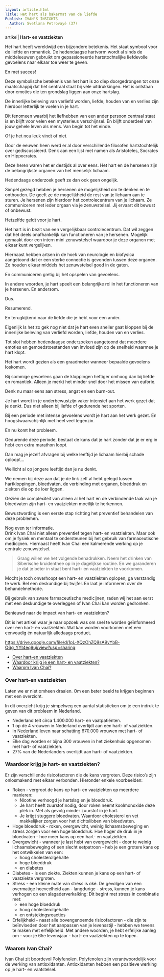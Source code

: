 ```yaml
---
layout: article.html
Title: Het hart als bakermat van de liefde 
Publish: IVAN'S INSIGHTS
  Author: Svetlana Petrovayé (37)
---
```

artikel| **Hart- en vaatziekten**

Het hart heeft wereldwijd een bijzondere betekenis. Het staat symbool voor de liefde en romantiek. De hedendaagse hartvorm wordt al sinds de middeleeuwen gebruikt om gepassioneerde hartstochtelijke liefdevolle gevoelens naar elkaar toe weer te geven. 

En met succes!

Deze symbolische betekenis van het hart is zo diep doorgedrongen tot onze maatschappij dat het centraal staat bij vele uitdrukkingen. Het is ontstaan door emoties die ten grondslag liggen aan onze hartslag. 

De innerlijke beleving van verliefd worden, liefde, houden van en verlies zijn hierdoor letterlijk te voelen in je hart. 

Dit fenomeen waarbij het liefhebben van een ander persoon centraal staat is en blijft voor velen een mysterieus verschijnsel. En blijft onderdeel van jouw gehele leven als mens. Van begin tot het einde. 

Of je het nou leuk vindt of niet. 

Door de eeuwen heen werd er al door verschillende filosofen hartstochtelijk over gediscussieerd. Denk aan een lijst met namen als Aristoteles, Socrates en Hippocrates. 

Deze heren waren het er destijds al over eens. Het hart en de hersenen zijn de belangrijkste organen van het menselijk lichaam. 

Hedendaags onderzoek geeft ze dan ook geen ongelijk. 

Simpel gezegd hebben je hersenen de mogelijkheid om te denken en te onthouden. De geeft ze de mogelijkheid de rest van je lichaam aan te sturen. Je hersenen zijn hierdoor het controlecentrum van je lichaam. Ze communiceren met ieder orgaan via je zenuwstelsel. Jij ervaart dit bewust of onbewust. 

Hetzelfde geldt voor je hart.

Het hart is in bezit van een vergelijkbaar controlecentrum. Dat wil zeggen dat het deels  onafhankelijk kan functioneren van je hersenen. Mogelijk gemaakt door een intern mini zenuwstelsel waardoor je deze organen met elkaar kunt vergelijken. 

Hiernaast hebben artsen in de hoek van neurologie en biofysica aangetoond dat er een sterke connectie is gevonden tussen deze organen. Ze houden elkaar middels het zenuwstelsel goed in de gaten. 

En communiceren gretig bij het opspelen van gevoelens. 

In andere woorden, je hart speelt een belangrijke rol in het functioneren van je hersenen. En andersom. 

Dus. 

Resumerend.

En terugkijkend naar de liefde die je hebt voor een ander. 

Eigenlijk Is het zo gek nog niet dat je hart even sneller gaat kloppen bij de innerlijke beleving van verliefd worden, liefde, houden van en verlies.

Tot slot hebben hedendaagse onderzoeken aangetoond dat meerdere emoties en gemoedstoestanden van invloed zijn op de snelheid waarmee je hart klopt.

Het hart wordt gezien als een graadmeter wanneer bepaalde gevoelens loskomen. 

Bij sommige gevoelens gaan de kloppingen heftiger omhoog dan bij liefde en romantiek. Alleen je merkt het minder snel door het missen van euforie. 

Denk nu maar eens aan stress, angst en een burn-out.

Je hart wordt in je onderbewustzijn vaker intensief aan het werk gezet dat je denkt. Dus niet alleen bij liefde of gedurende het sporten.

Bij een periode met intense gevoelens wordt je hart aan het werk gezet. En hoogstwaarschijnlijk met heel veel tegenzin.

En nu komt het probleem. 

Gedurende deze periode, bestaat de kans dat je hart zonder dat je er erg in hebt een extra marathon loopt. 

Dan mag je jezelf afvragen bij welke leeftijd je lichaam hierbij schade oploopt...

Wellicht al op jongere leeftijd dan je nu denkt. 

We nemen bij deze aan dat je de link zelf al hebt gelegd tussen hartkloppingen, bloedvaten, de verbinding met organen, bloeddruk en ziekten die op de loer liggen. 
 
Gezien de complexiteit van alleen al het hart en de verbindende taak van je bloedvaten zijn hart- en vaatziekten moeilijk te herkennen.

Bewustwording is een eerste stap richting het preventief behandelen van deze problemen.

Nog even ter informatie. <br>
Drink Ivan Chai niet alleen preventief tegen hart- en vaatziekten. Maar ook om je fysiek en mentaal te ondersteunen bij het gebruik van farmaceutische medicijnen. Hiernaast heeft Ivan Chai een kalmerende werking op je centrale zenuwstelsel. 

> Graag willen we het volgende benadrukken. Neem het drinken van Siberische kruidenthee op in je dagelijkse routine. En we garanderen je dat je beter in staat bent hart- en vaatziekten te voorkomen.

Mocht je toch onverhoopt een hart- en vaatziekten oplopen, ga verstandig te werk. Bel een deskundige bij twijfel. En laat je informeren over de behandelmethode.

Bij gebruik van zware farmaceutische medicijnen, raden wij het aan eerst met een deskundige te overleggen of Ivan Chai kan worden gedronken.

Benieuwd naar de impact van hart- en vaatziekten?

Dit is het artikel waar je naar opzoek was om snel te worden geïnformeerd over een hart- en vaatziekten. Wat kan worden voorkomen met een eenvoudig én natuurlijk alledaags product.

https://drive.google.com/file/d/1pL-XQzOhZQ9sA9vYbB-O6g_YYt4eq9uj/view?usp=sharing

* [Over hart-en vaatziekten](#over-hart-en-vaatziekten)
* [Waardoor krijg je een hart- en vaatziekten?](#Waardoor-krijg-je-een-hart-en-vaatziekten)
* [Waarom Ivan Chai?](#waarom-ivan-chai)

### Over hart-en vaatziekten
Laten we er niet omheen draaien. Om een beter beeld te krijgen beginnen met een overzicht. 

In dit overzicht krijg je simpelweg een aantal statistieken om je een indruk te geven van dit probleem in Nederland.

* Nederland telt circa 1.400.000 hart- en vaatpatiënten.
* 1 op de 4 vrouwen in Nederland overlijdt aan een hart- of vaatziekten.
* In Nederland leven naar schatting 670.000 vrouwen met hart- of vaatziekten.
* Elke dag worden er bijna 300 vrouwen in het ziekenhuis opgenomen met hart- of vaatziekten.
* 27% van de Nederlanders overlijdt aan hart- of vaatziekten.

### Waardoor krijg je hart- en vaatziekten?
Er zijn verschillende risicofactoren die de kans vergroten. Deze risico’s zijn onlosmakend met elkaar verbonden. Hieronder enkele voorbeelden:
* Roken - vergroot de kans op hart- en vaatziekten op meerdere manieren:
  - Nicotine verhoogd je hartslag en je bloeddruk.
  - Je hart heeft zuurstof nodig, door roken neemt koolmonoxide deze plek in. Met als gevolg minder zuurstof in je hart.
  - Je krijgt stuggere bloedvaten. Waardoor cholesterol en vet makkelijker zorgen voor het dichtslibben van bloedvaten.
* Hoge bloeddruk - roken, overgewicht, weinig lichaamsbeweging en stress zorgen voor een hoge bloeddruk. Hoe hoger de druk in je bloedvaten - hoe meer kans op een hart- en vaatziekten.
* Overgewicht - wanneer je last hebt van overgewicht - door te weinig lichaamsbeweging of een slecht eetpatroon - heb je een grotere kans op het ontwikkelen van een:
  - hoog cholesterolgehalte
  - hoge bloeddruk
  - en diabetes
* Diabetes - is een ziekte. Ziekten kunnen je kans op een hart- of vaatziekte vergroten.
* Stress - een kleine mate van stress is oké. De gevolgen van een overmatige hoeveelheid aan - langdurige - stress, kunnen je kans verhogen op een slagaderverkalking:
Dit begint met stress in combinatie met:
  - een hoge bloeddruk
  - hoog cholesterolgehalte
  - en ontstekingsreacties <br>
* Erfelijkheid - naast alle bovengenoemde risicofactoren - die zijn te beïnvloeden door het aanpassen van je levensstijl - hebben we tevens te maken met erfelijkheid. Met andere woorden, je hebt erfelijke aanleg om - voor je 65e levensjaar - hart- en vaatziekten op te lopen.

### Waarom Ivan Chai?

Ivan Chai zit boordevol Polyfenolen. Polyfenolen zijn verantwoordelijk voor de werking van antioxidanten. Antioxidanten hebben een positieve werking op je hart- en vaatstelsel.
